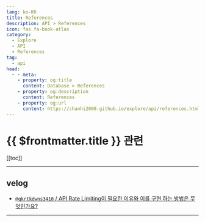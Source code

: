 ```yaml
---
lang: ko-KR
title: References
description: API > References
icon: fas fa-book-atlas
category:
  - Explore
  - API
  - References
tag: 
  - api
head:
  - - meta:
    - property: og:title
      content: Database > References
    - property: og:description
      content: References
    - property: og:url
      content: https://chanhi2000.github.io/explore/api/references.html
---
```


# {{ $frontmatter.title }} 관련

[[toc]]

---

## <FontIcon icon="iconfont icon-velog"/>velog

- [`@qkrtkdwns3410` / API Rate Limiting이 필요한 이유와 이를 구현 하는 방법은 무엇인가요?](https://velog.io/@qkrtkdwns3410/API-Rate-Limiting%EC%9D%B4-%ED%95%84%EC%9A%94%ED%95%9C-%EC%9D%B4%EC%9C%A0%EC%99%80-%EC%9D%B4%EB%A5%BC-%EA%B5%AC%ED%98%84-%ED%95%98%EB%8A%94-%EB%B0%A9%EB%B2%95%EC%9D%80-%EB%AC%B4%EC%97%87%EC%9D%B8%EA%B0%80%EC%9A%94)

<!-- END: velog.io -->

---

<TagLinks />